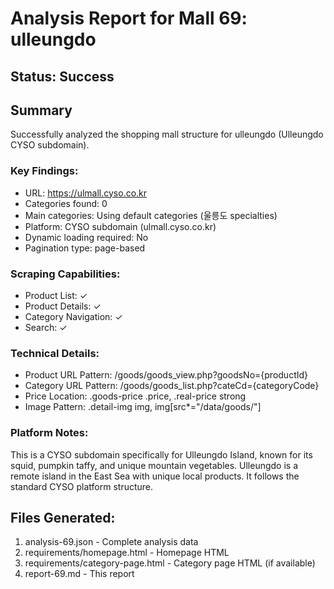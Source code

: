 # Analysis Report for Mall 69: ulleungdo

## Status: Success

## Summary
Successfully analyzed the shopping mall structure for ulleungdo (Ulleungdo CYSO subdomain).

### Key Findings:
- URL: https://ulmall.cyso.co.kr
- Categories found: 0
- Main categories: Using default categories (울릉도 specialties)
- Platform: CYSO subdomain (ulmall.cyso.co.kr)
- Dynamic loading required: No
- Pagination type: page-based

### Scraping Capabilities:
- Product List: ✓
- Product Details: ✓
- Category Navigation: ✓
- Search: ✓

### Technical Details:
- Product URL Pattern: /goods/goods_view.php?goodsNo={productId}
- Category URL Pattern: /goods/goods_list.php?cateCd={categoryCode}
- Price Location: .goods-price .price, .real-price strong
- Image Pattern: .detail-img img, img[src*="/data/goods/"]

### Platform Notes:
This is a CYSO subdomain specifically for Ulleungdo Island, known for its squid, pumpkin taffy, and unique mountain vegetables.
Ulleungdo is a remote island in the East Sea with unique local products.
It follows the standard CYSO platform structure.

## Files Generated:
1. analysis-69.json - Complete analysis data
2. requirements/homepage.html - Homepage HTML
3. requirements/category-page.html - Category page HTML (if available)
4. report-69.md - This report
